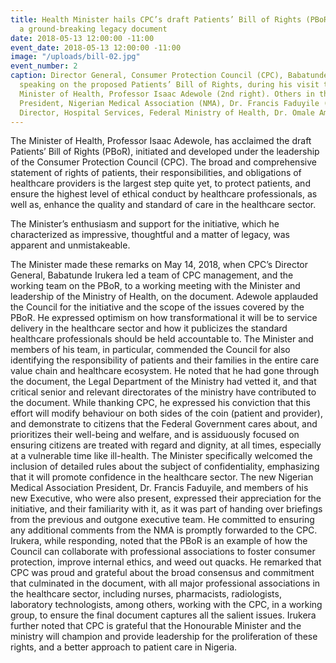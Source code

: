 ```yaml
---
title: Health Minister hails CPC’s draft Patients’ Bill of Rights (PBoR), says it’s
  a ground-breaking legacy document
date: 2018-05-13 12:00:00 -11:00
event_date: 2018-05-13 12:00:00 -11:00
image: "/uploads/bill-02.jpg"
event_number: 2
caption: Director General, Consumer Protection Council (CPC), Babatunde Irukera (right)
  speaking on the proposed Patients’ Bill of Rights, during his visit to the Honourable
  Minister of Health, Professor Isaac Adewole (2nd right). Others in the picture are
  President, Nigerian Medical Association (NMA), Dr. Francis Faduyile (2nd left) and
  Director, Hospital Services, Federal Ministry of Health, Dr. Omale Amedu (left).
---
```


The Minister of Health, Professor Isaac Adewole, has acclaimed the draft Patients’ Bill of Rights (PBoR), initiated and developed under the leadership of the Consumer Protection Council (CPC). The broad and comprehensive statement of rights of patients, their responsibilities, and obligations of healthcare providers is the largest step quite yet, to protect patients, and ensure the highest level of ethical conduct by healthcare professionals, as well as, enhance the quality and standard of care in the healthcare sector.
	
The Minister’s enthusiasm and support for the initiative, which he characterized as impressive, thoughtful and a matter of legacy, was apparent and unmistakeable.

The Minister made these remarks on May 14, 2018, when CPC’s Director General, Babatunde Irukera led a team of CPC management, and the working team on the PBoR, to a working meeting with the Minister and leadership of the Ministry of Health, on the document.
Adewole applauded the Council for the initiative and the scope of the issues covered by the PBoR. He expressed optimism on how transformational it will be to service delivery in the healthcare sector and how it publicizes the standard healthcare professionals should be held accountable to. The Minister and members of his team, in particular, commended the Council for also identifying the responsibility of patients and their families in the entire care value chain and healthcare ecosystem.
He noted that he had gone through the document, the Legal Department of the Ministry had vetted it, and that critical senior and relevant directorates of the ministry have contributed to the document. While thanking CPC, he expressed his conviction that this effort will modify behaviour on both sides of the coin (patient and provider), and demonstrate to citizens that the Federal Government cares about, and prioritizes their well-being and welfare, and is assiduously focused on ensuring citizens are treated with regard and dignity, at all times, especially at a vulnerable time like ill-health.
The Minister specifically welcomed the inclusion of detailed rules about the subject of confidentiality, emphasizing that it will promote confidence in the healthcare sector.
The new Nigerian Medical Association President, Dr. Francis Faduyile, and members of his new Executive, who were also present, expressed their appreciation for the initiative, and their familiarity with it, as it was part of handing over briefings from the previous and outgone executive team. He committed to ensuring any additional comments from the NMA is promptly forwarded to the CPC.
Irukera, while responding, noted that the PBoR is an example of how the Council can collaborate with professional associations to foster consumer protection, improve internal ethics, and weed out quacks. He remarked that CPC was proud and grateful about the broad consensus and commitment that culminated in the document, with all major professional associations in the healthcare sector, including nurses, pharmacists, radiologists, laboratory technologists, among others, working with the CPC, in a working group, to ensure the final document captures all the salient issues.
Irukera further noted that CPC is grateful that the Honourable Minister and the ministry will champion and provide leadership for the proliferation of these rights, and a better approach to patient care in Nigeria.
